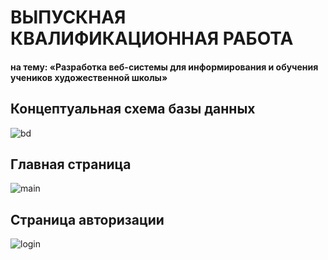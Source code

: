 # ВЫПУСКНАЯ КВАЛИФИКАЦИОННАЯ РАБОТА
#### на тему: «Разработка веб-системы для информирования и обучения учеников художественной школы»

## Концептуальная схема базы данных
![bd](https://github.com/tache-osseuse/art_site/assets/71820145/deed60ff-c83f-4bd3-bc24-57260884f5b4)

## Главная страница
![main](https://github.com/tache-osseuse/art_site/assets/71820145/4fbd5b9d-d6da-4f9e-aa3e-6c9a0defd057)

## Страница авторизации
![login](https://github.com/tache-osseuse/art_site/assets/71820145/d14ca61e-74a3-451f-9bee-45fb5b7388d5)
